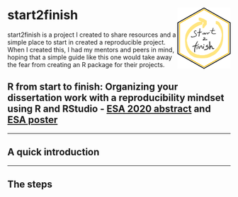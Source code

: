 
# start2finish <img src="images/start2finish.png" align="right" height="139" />

start2finish is a project I created to share resources and a simple place to start in created a reproducible project.
When I created this, I had my mentors and peers in mind, hoping that a simple guide like this one would
take away the fear from creating an R package for their projects.  

## R from start to finish: Organizing your dissertation work with a reproducibility mindset using R and RStudio - [ESA 2020 abstract](https://eco.confex.com/eco/2020/meetingapp.cgi/Paper/86703) and [ESA poster](https://javirudolph.github.io/start2finish/images/rudolph_repro_poster_esa2020.pdf)

---
## A quick introduction

---
## The steps
